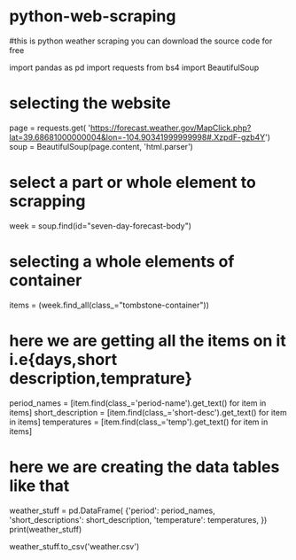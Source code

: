 # python-web-scraping
#this is python weather scraping you can download the source code for free

import pandas as pd
import requests
from bs4 import BeautifulSoup

# selecting the website
page = requests.get(
    'https://forecast.weather.gov/MapClick.php?lat=39.68681000000004&lon=-104.90341999999998#.XzpdF-gzb4Y')
soup = BeautifulSoup(page.content, 'html.parser')
# select a part or whole element  to scrapping
week = soup.find(id="seven-day-forecast-body")

# selecting a whole elements of container
items = (week.find_all(class_="tombstone-container"))

# here we are getting all the items on it i.e{days,short description,temprature}
period_names = [item.find(class_='period-name').get_text() for item in items]
short_description = [item.find(class_='short-desc').get_text() for item in items]
temperatures = [item.find(class_='temp').get_text() for item in items]

# here we are creating the data tables like that
weather_stuff = pd.DataFrame(
    {'period': period_names,
     'short_descriptions': short_description,
     'temperature': temperatures,
     })
print(weather_stuff)

weather_stuff.to_csv('weather.csv')
